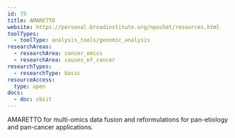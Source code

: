 ```yaml
---
id: 75
title: AMARETTO
website: https://personal.broadinstitute.org/npochet/resources.html
toolTypes:
  - toolType: analysis_tools/genomic_analysis
researchAreas:
  - researchArea: cancer_omics
  - researchArea: causes_of_cancer
researchTypes:
  - researchType: basic
resourceAccess:
  type: open
docs:
  - doc: cbiit
---
```

AMARETTO for multi-omics data fusion and reformulations for pan-etiology and pan-cancer applications.
